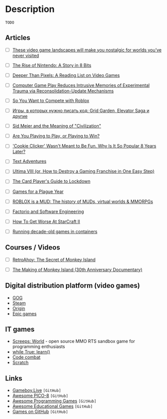 # Description

`TODO`


## Articles

- [ ] [These video game landscapes will make you nostalgic for worlds you’ve never visited](https://www.calvertjournal.com/articles/show/13338/digital-video-game-art-russian-winter-6vcr)
- [ ] [The Rise of Nintendo: A Story in 8 Bits](https://grantland.com/features/the-rise-of-nintendo-video-games-history/)
- [ ] [Deeper Than Pixels: A Reading List on Video Games](https://longreads.com/2021/10/07/deeper-than-pixels-a-reading-list-on-video-games/)
- [ ] [Computer Game Play Reduces Intrusive Memories of Experimental Trauma via Reconsolidation-Update Mechanisms](https://www.ncbi.nlm.nih.gov/pmc/articles/PMC4526368/)
- [ ] [So You Want to Compete with Roblox](https://www.fortressofdoors.com/so-you-want-to-compete-with-roblox/)
- [ ] [Игры, в которых нужно писать код: Grid Garden, Elevator Saga и другие](https://habr.com/ru/company/vk/blog/328806/)
- [ ] [Sid Meier and the Meaning of "Civilization"](https://www.newyorker.com/books/under-review/sid-meier-and-the-meaning-of-civilization)
- [ ] [Are You Playing to Play, or Playing to Win?](https://commoncog.com/blog/playing-to-play-playing-to-win/)
- [ ] ['Cookie Clicker' Wasn't Meant to Be Fun. Why Is It So Popular 8 Years Later?](https://www.vice.com/en/article/n7bypk/cookie-clicker-wasnt-meant-to-be-fun-why-is-it-so-popular-8-years-later)
- [ ] [Text Adventures](https://www.theverge.com/22321816/twine-games-history-legacy-art)
- [ ] [Ultima VIII (or, How to Destroy a Gaming Franchise in One Easy Step)](https://www.filfre.net/2021/02/ultima-viii-or-how-to-destroy-a-gaming-franchise-in-one-easy-step)
- [ ] [The Card Player's Guide to Lockdown](https://blog.zdsmith.com/posts/the-card-players-guide-to-lockdown.html)
- [ ] [Games for a Plague Year](https://www.dampfkraft.com/games/games-for-a-plague-year.html)
- [ ] [ROBLOX is a MUD: The history of MUDs, virtual worlds & MMORPGs](https://felipepepe.medium.com/roblox-is-a-mud-the-history-of-virtual-worlds-muds-mmorpgs-12e41c4cb9b)
- [ ] [Factorio and Software Engineering](https://blog.nindalf.com/posts/factorio-and-software-engineering/)
- [ ] [How To Get Worse At StarCraft II](https://illiteracyhasdownsides.com/2020/06/13/how-to-get-worse-at-starcraft-ii/)
- [ ] [Running decade-old games in containers](https://misha.brukman.net/blog/2020/04/running-decade-old-games-in-containers/)


## Courses / Videos

- [ ] [RetroAhoy: The Secret of Monkey Island](https://youtu.be/9F9ahZQ7oP0)
- [ ] [The Making of Monkey Island (30th Anniversary Documentary)](https://youtu.be/xgqEneDNQto)


## Digital distribution platform (video games)

- [GOG](https://www.gog.com/)
- [Steam](https://store.steampowered.com/)
- [Origin](https://www.origin.com/)
- [Epic games](https://www.epicgames.com/store/en-US/)


## IT games

- [Screeps: World](https://store.steampowered.com/app/464350/Screeps_World/) - open source MMO RTS sandbox game for programming enthusiasts
- [while True: learn()](https://store.steampowered.com/app/619150/while_True_learn/)
- [Code combat](https://codecombat.com/)
- [Scratch](https://scratch.mit.edu/)


## Links

- [Gameboy.Live](https://github.com/HFO4/gameboy.live) `[GitHub]`
- [Awesome PICO-8](https://github.com/pico-8/awesome-PICO-8) `[GitHub]`
- [Awesome Programming Games](https://github.com/readyready15728/awesome-programming-games) `[GitHub]`
- [Awesome Educational Games](https://github.com/yrgo/awesome-educational-games) `[GitHub]`
- [Games on GitHub](https://github.com/leereilly/games) `[GitHub]`
